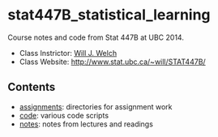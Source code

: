 stat447B_statistical_learning
=============================

Course notes and code from Stat 447B at UBC 2014.

* Class Instrictor: [Will J. Welch](http://www.stat.ubc.ca/~will/)
* Class Website: <http://www.stat.ubc.ca/~will/STAT447B/>

## Contents

* [assignments](assignments): directories for assignment work
* [code](code): various code scripts
* [notes](notes): notes from lectures and readings